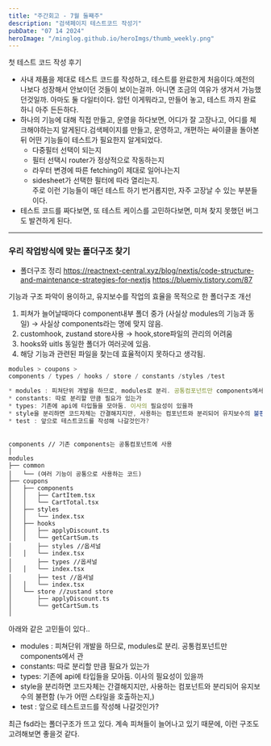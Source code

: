 ```yaml
---
title: "주간회고 - 7월 둘째주"
description: "검색페이지 테스트코드 작성기"
pubDate: "07 14 2024"
heroImage: "/minglog.github.io/heroImgs/thumb_weekly.png"
---
```


첫 테스트 코드 작성 후기

- 사내 제품을 제대로 테스트 코드를 작성하고, 테스트를 완료한게 처음이다.예전의 나보다 성장해서 안보이던 것들이 보이는걸까. 아니면 조금의 여유가 생겨서 가능했던것일까. 아마도 둘 다일터이다. 암턴 이게뭐라고, 만들어 놓고, 테스트 까지 완료하니 아주 든든하다.
- 하나의 기능에 대해 직접 만들고, 운영을 하다보면, 어디가 잘 고장나고, 어디를 체크해야하는지 알게된다.검색페이지를 만들고, 운영하고, 개편하는 싸이클을 돌아본뒤 어떤 기능들이 테스트가 필요한지 알게되었다. <br/>
  - 다중필터 선택이 되는지
  - 필터 선택시 router가 정상적으로 작동하는지
  - 라우터 변경에 따른 fetching이 제대로 일어나는지
  - sidesheet가 선택한 필터에 따라 열리는지.
    <br/>
    주로 이런 기능들이 매던 테스트 하기 번거롭지만, 자주 고장날 수 있는 부분들이다.
- 테스트 코드를 짜다보면, 또 테스트 케이스를 고민하다보면, 미쳐 찾지 못했던 버그도 발견하게 된다.

---

### 우리 작업방식에 맞는 폴더구조 찾기

- 폴더구조 정리
  https://reactnext-central.xyz/blog/nextjs/code-structure-and-maintenance-strategies-for-nextjs
  https://bluemiv.tistory.com/87

기능과 구조 파악이 용이하고, 유지보수를 작업의 효율을 목적으로 한 폴더구조 개선

1. 피쳐가 늘어날때마다 component내부 폴더 중가 (사실상 modules의 기능과 동일) → 사실상 components라는 명에 맞지 않음.
2. customhook, zustand store사용 → hook,store파일의 관리의 어려움
3. hooks와 uitls 동일한 폴더가 여러곳에 있음.
4. 해당 기능과 관련된 파일을 찾는데 효율적이지 못하다고 생각됨.

```jsx
modules > coupons >
components / types / hooks / store / constants /styles /test

* modules : 피쳐단위 개발을 하므로, modules로 분리. 공통컴포넌트만 components에서 관리
* constants: 따로 분리할 만큼 필요가 있는가
* types: 기존에 api에 타입들을 모아둠. 이사의 필요성이 있을까
* style을 분리하면 코드자체는 간결해지지만, 사용하는 컴포넌트와 분리되어 유지보수의 불편함 (누가 어떤 스타일을 호출하는지,)
* test : 앞으로 테스트코드를 작성해 나갈것인가?

```

```

components // 기존 components는 공통컴포넌트에 사용
│
modules
├── common
│   └── (여러 기능이 공통으로 사용하는 코드)
├── coupons
│   ├── components
│   │   ├── CartItem.tsx
│   │   └── CartTotal.tsx
│   ├── styles
│   │   └── index.tsx
│   ├── hooks
│   │   ├── applyDiscount.ts
│   │   └── getCartSum.ts
│		├── styles //옵셔널
│   │   └── index.tsx
│		├── types //옵셔널
│   │   └── index.tsx
│		├── test //옵셔널
│   │   └── index.tsx
│   └── store //zustand store
│       ├── applyDiscount.ts
│       └── getCartSum.ts
│

```

아래와 같은 고민들이 있다..

- modules : 피쳐단위 개발을 하므로, modules로 분리. 공통컴포넌트만 components에서 관
- constants: 따로 분리할 만큼 필요가 있는가
- types: 기존에 api에 타입들을 모아둠. 이사의 필요성이 있을까
- style을 분리하면 코드자체는 간결해지지만, 사용하는 컴포넌트와 분리되어 유지보수의 불편함 (누가 어떤 스타일을 호출하는지,)
- test : 앞으로 테스트코드를 작성해 나갈것인가?

최근 fsd라는 폴더구조가 뜨고 있다. 계속 피쳐들이 늘어나고 있기 때문에, 이런 구조도 고려해보면 좋을것 같다.

